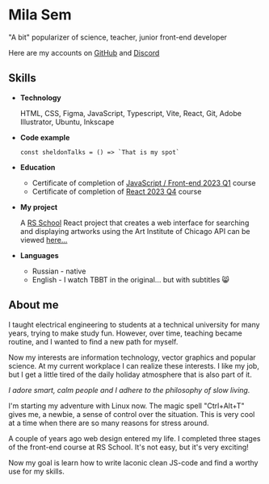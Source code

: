 # Mila Sem

"A bit" popularizer of science, teacher, junior front-end developer

Here are my accounts on [GitHub](https://github.com/MilaSem) and [Discord](https://discordapp.com/users/1241094044759887917)

## Skills

- **Technology**

  HTML, CSS, Figma, JavaScript, Typescript, Vite, React, Git, Adobe Illustrator, Ubuntu, Inkscape

- **Code example**

  ```
  const sheldonTalks = () => `That is my spot`
  ```

- **Education**

  - Certificate of completion of [JavaScript / Front-end 2023 Q1](https://app.rs.school/certificate/qgwonbek) course
  - Certificate of completion of [React 2023 Q4](https://app.rs.school/certificate/b7r4d1su) course

- **My project**

  A [RS School](https://rs.school/) React project that creates a web interface for searching and displaying artworks using the Art Institute of Chicago API can be viewed [here...](https://milasem-react-redux-rtk.netlify.app/?page=1)

- **Languages**
  - Russian - native
  - English - I watch TBBT in the original... but with subtitles :smile_cat:

## About me

I taught electrical engineering to students at a technical university for many years, trying to make study fun. However, over time, teaching became routine, and I wanted to find a new path for myself.

Now my interests are information technology, vector graphics and popular science. At my current workplace I can realize these interests. I like my job, but I get a little tired of the daily holiday atmosphere that is also part of it.

_I adore smart, calm people and I adhere to the philosophy of slow living._

I'm starting my adventure with Linux now. The magic spell "Ctrl+Alt+T" gives me, a newbie, a sense of control over the situation. This is very cool at a time when there are so many reasons for stress around.

A couple of years ago web design entered my life. I completed three stages of the front-end course at RS School. It's not easy, but it's very exciting!

Now my goal is learn how to write laconic clean JS-code and find a worthy use for my skills.
